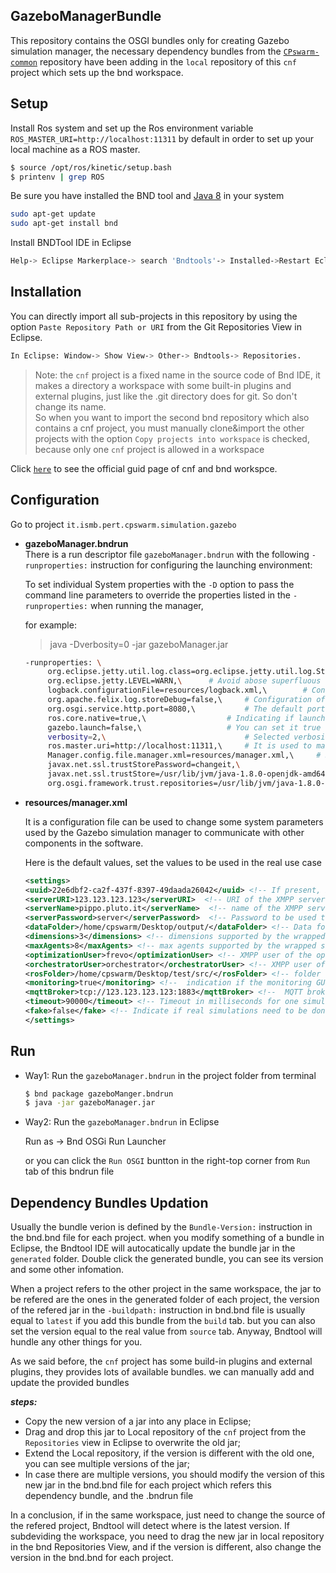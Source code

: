 ## GazeboManagerBundle

This repository contains the OSGI bundles only for creating Gazebo simulation manager, the necessary dependency bundles from the [`CPswarm-common`](https://git.pertforge.ismb.it/rzhao/cpswarm-common) repository have been adding in the `local` repository of this `cnf` project which sets up the bnd workspace.

## Setup
Install Ros system and set up the Ros environment variable `ROS_MASTER_URI=http://localhost:11311` by default in order to set up your local machine as a ROS master.
``` bash
$ source /opt/ros/kinetic/setup.bash
$ printenv | grep ROS
```
Be sure you have installed the BND tool and [Java 8](http://www.oracle.com/technetwork/java/javase/downloads/jdk8-downloads-2133151.html) in your system
``` bash
sudo apt-get update
sudo apt-get install bnd
```
Install BNDTool IDE in Eclipse
``` bash
Help-> Eclipse Markerplace-> search 'Bndtools'-> Installed->Restart Eclipse.
```
## Installation

You can directly import all sub-projects in this repository by using the option `Paste Repository Path or URI` from the Git Repositories View in Eclipse.
```bash
In Eclipse: Window-> Show View-> Other-> Bndtools-> Repositories.
```
>Note: the `cnf` project is a fixed name in the source code of Bnd IDE, it makes a directory a workspace with some built-in plugins and external plugins, just like the .git directory does for git. So don't change its name.\
>So when you want to import the second bnd repository which also contains a cnf project, you must manually clone&import the other projects with the option `Copy projects into workspace` is checked, because only one `cnf` project is allowed in a workspace

Click [`here`](https://bnd.bndtools.org/chapters/123-tour-workspace.html) to see the official guid page of cnf and bnd workspce.

## Configuration

Go to project `it.ismb.pert.cpswarm.simulation.gazebo`
*  **gazeboManager.bndrun**   
   There is a run descriptor file `gazeboManager.bndrun` with the following `-runproperties:` instruction for configuring the launching environment:

   To set individual System properties with the `-D` option to pass the command line parameters to override the properties listed in the `-runproperties:` when running the manager,

   for example:
   > java -Dverbosity=0 -jar gazeboManager.jar
   ``` bash
   -runproperties: \
        org.eclipse.jetty.util.log.class=org.eclipse.jetty.util.log.StdErrLog,\
	    org.eclipse.jetty.LEVEL=WARN,\      # Avoid abose superfluous debug info printed on Stdin.
	    logback.configurationFile=resources/logback.xml,\        # Configuration of ch.qos.logback.core bundle
	    org.apache.felix.log.storeDebug=false,\     # Configuration of org.apache.felix.log bundle to determine whether or not debug messages will be stored in the history
	    org.osgi.service.http.port=8080,\           # The default port used for Felix servlets and resources available via HTTP
	    ros.core.native=true,\                  # Indicating if launching the installed ROS system or the rosjava ROScore implementation of the rosjava_core project
	    gazebo.launch=false,\                   # You can set it true to just open the Gazebo simulator without running a simulation to use `loadScene` command, but as a dependency bundle for the simulation manager, it's false
	    verbosity=2,\                               # Selected verbosity level: 0 NO_OUTPUT, 1 ONLY_FITNESS_SCORE, 2 ALL
	    ros.master.uri=http://localhost:11311,\     # It is used to manually indicate the Ros environment variable in case the user doesn't set it during the Ros installation
	    Manager.config.file.manager.xml=resources/manager.xml,\     # Specify the location of the configuration file of the Gazebo simulation manager
	    javax.net.ssl.trustStorePassword=changeit,\
	    javax.net.ssl.trustStore=/usr/lib/jvm/java-1.8.0-openjdk-amd64/jre/lib/security/cacerts,\      # Replace path of the JDK with the user's value in real use case
	    org.osgi.framework.trust.repositories=/usr/lib/jvm/java-1.8.0-openjdk-amd64/jre/lib/security/cacerts      # Replace path of the JDK with the user's value in real use case
    ```  
*  **resources/manager.xml**

   It is a configuration file can be used to change some system parameters used by the Gazebo simulation manager to communicate with other components in the software. 

   Here is the default values, set the values to be used in the real use case
   ``` xml
   <settings>
   <uuid>22e6dbf2-ca2f-437f-8397-49daada26042</uuid> <!-- If present, indicates the UUID to be used in the JID (it is useful to have fixed JIDs) -->
   <serverURI>123.123.123.123</serverURI>  <!-- URI of the XMPP server  -->
   <serverName>pippo.pluto.it</serverName>  <!-- name of the XMPP server  -->
   <serverPassword>server</serverPassword>  <!-- Password to be used to connect to the XMPP server -->
   <dataFolder>/home/cpswarm/Desktop/output/</dataFolder> <!-- Data folder where to store the data -->
   <dimensions>3</dimensions> <!-- dimensions supported by the wrapped simulator -->
   <maxAgents>8</maxAgents> <!-- max agents supported by the wrapped simulator -->
   <optimizationUser>frevo</optimizationUser> <!-- XMPP user of the optimization tool -->
   <orchestratorUser>orchestrator</orchestratorUser> <!-- XMPP user of the orchestrator -->
   <rosFolder>/home/cpswarm/Desktop/test/src/</rosFolder> <!-- folder of the ROS workspace, it must be the <src> folder -->
   <monitoring>true</monitoring> <!--  indication if the monitoring GUI has to be used or not  -->
   <mqttBroker>tcp://123.123.123.123:1883</mqttBroker> <!--  MQTT broker to be used if the monitoring is set to true  -->
   <timeout>90000</timeout> <!-- Timeout in milliseconds for one simulation -->
   <fake>false</fake> <!-- Indicate if real simulations need to be done or not -->
   </settings>
   ```

## Run


*  Way1: Run the `gazeboManager.bndrun` in the project folder from terminal
   ``` bash
   $ bnd package gazeboManger.bndrun
   $ java -jar gazeboManager.jar
   ```
*  Way2: Run the `gazeboManager.bndrun` in Eclipse

   Run as -> Bnd OSGi Run Launcher
   
   or you can click the `Run OSGI` buntton in the right-top corner from `Run` tab of this bndrun file

## Dependency Bundles Updation

Usually the bundle verion is defined by the `Bundle-Version:` instruction in the bnd.bnd file for each project. when you modify something of a bundle in Eclipse, the Bndtool IDE will autocatically update the bundle jar in the `generated` folder. Double click the generated bundle, you can see its version and some other infomation.

When a project refers to the other project in the same workspace, the jar to be refered are the ones in the generated folder of each project, the version of the refered jar in the `-buildpath:` instruction in bnd.bnd file is usually equal to `latest` if you add this bundle from the `build` tab. but you can also set the version equal to the real value from `source` tab. Anyway, Bndtool will hundle any other things for you.

As we said before, the `cnf` project has some build-in plugins and external plugins, they provides lots of available bundles. we can manually add and update the provided bundles

***steps:***
*  Copy the new version of a jar into any place in Eclipse;
*  Drag and drop this jar to Local repository of the `cnf` project from the `Repositories` view in Eclipse to overwrite the old jar;
*  Extend the Local repository, if the version is different with the old one, you can see multiple versions of the jar;
*  In case there are multiple versions, you should modify the version of this new jar in the bnd.bnd file for each project which refers this dependency bundle, and the .bndrun file 

In a conclusion, if in the same workspace, just need to change the source of the refered project, Bndtool will detect where is the latest version. If subdeviding the workspace, you need to drag the new jar in local repository in the bnd Repositories View, and if the version is different, also change the version in the bnd.bnd for each project.


